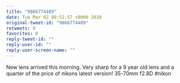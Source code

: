 ```yaml
---
title: "9866774489"
date: Tue Mar 02 08:51:57 +0000 2010
original-tweet-id: "9866774489"
retweets: 0
favorites: 0
reply-tweet-id: ""
reply-user-id: ""
reply-user-screen-name: ""
---
```

New lens arrived this morning. Very sharp for a 9 year old lens and a quarter of the price of nikons latest version! 35-70mm f2.8D #nikon
